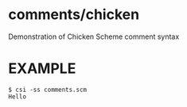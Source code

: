 # comments/chicken

Demonstration of Chicken Scheme comment syntax

# EXAMPLE

```
$ csi -ss comments.scm 
Hello
```
